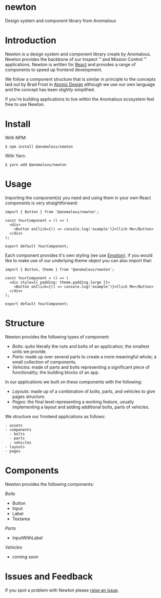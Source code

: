 # newton
Design system and component library from Anomalous

# Introduction

Newton is a design system and component library create by Anomalous. Newton provides the backbone of our Inspect ™ and Mission Control ™ applications. Newton is written for [React](https://reactjs.org/) and provides a range of components to speed up frontend development.

We follow a component structure that is similar in principle to the concepts laid out by Brad Frost in [Atomic Design](http://bradfrost.com/blog/post/atomic-web-design/) although we use our own language and the concept has been slightly simplified.

If you're building applications to live within the Anomalous ecosystem feel free to use Newton.

# Install

With NPM:

```
$ npm install @anomalous/newton
```

With Yarn:

```
$ yarn add @anomalous/newton
```

# Usage

Importing the component(s) you need and using them in your own React components is very straightforward:

```
import { Button } from '@anomalous/newton';

const YourComponent = () => (
  <div>
    <Button onClick={() => console.log('example')}>Click Me</Button>
  </div>
);

export default YourComponent;

```

Each component provides it's own styling (we use [Emotion](https://emotion.sh/)), if you would like to make use of our underlying theme object you can also import that:

```
import { Button, theme } from '@anomalous/newton';

const YourComponent = () => (
  <div style={{ padding: theme.padding.large }}>
    <Button onClick={() => console.log('example')}>Click Me</Button>
  </div>
);

export default YourComponent;

```

# Structure

Newton provides the following types of component:

- *Bolts:* quite literally the nuts and bolts of an application; the smallest units we provide.
- *Parts:* made up over several parts to create a more meaningful whole; a small collection of components.
- *Vehicles:* made of parts and bolts representing a significant piece of functionality; the building blocks of an app.

In our applications we built on these components with the following:

- *Layouts:* made up of a combination of bolts, parts, and vehicles to give pages structure.
- *Pages:* the final level representing a working feature, usually implementing a layout and adding additional bolts, parts of vehicles.

We structure our frontend applications as follows:

```
- assets
- components
  - bolts
  - parts
  - vehicles
- layouts
- pages
```

# Components

Newton provides the following components:

*Bolts*
- Button
- Input
- Label
- Textarea

*Parts*
- InputWithLabel

*Vehicles*
- _coming soon_

# Issues and Feedback

If you spot a problem with Newton please [raise an issue](https://github.com/AnomalousTechnologies/newton/issues/new).
